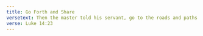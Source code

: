 ```yaml
---
title: Go Forth and Share
versetext: Then the master told his servant, go to the roads and paths! Urge the people to come to my house. I want it to be full.
verse: Luke 14:23
---
```

